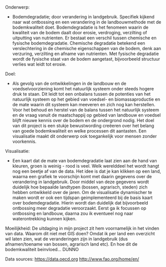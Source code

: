 Onderwerp:
- Bodemdegradatie; door verandering in landgebruik.
  Specifiek kijkend naar wat ontbossing en een verandering in de landbouwmethode met de bodemkwaliteit doet. 
  Bodemdegradatie is het fenomeen waarin de kwaliteit van de bodem daalt door erosie, verdroging, verzilting of uitputting van nutrienten.
  Er bestaat een verschil tussen chemische en fysische bodemdegradatie. Chemische degradatie betekend een verslechtering in de chemische
  eigenschappen van de bodem, denk aan verzuring, verzilting en afname van nutrienten. Met fysische degradatie wordt de fysische staat van 
  de bodem aangetast, bijvoorbeeld structuur verlies wat leidt tot erosie.
    
 Doel:
 - Als gevolg van de ontwikkelingen in de landbouw en de voedselvoorziening komt het natuurlijk systeem onder steeds hogere druk te staan.
   Dit leidt tot een onbalans tussen de potenties van het natuurlijk systeem op het gebied van voedsel- en biomassaproductie en de mate 
   waarin dit systeem kan meeveren en zich nog kan herstellen. Voor het behoud en herstel van de balans tussen het natuurlijk systeem en 
   de vraag vanuit de maatschappij op gebied van landbouw en voedsel blijft nieuwe kennis over de bodem en de ondergrond nodig.
   Het doel van dit project is een stukje bewustwording creëeren over het belang van goede bodemkwaliteit en welke processen dit 
   aantasten. Een visualisatie maakt dit onderwerp ook toegankelijk voor mensen zonder voorkennis.   
  
Visualisatie:
- Een kaart dat de mate van bodemdegradatie laat zien aan de hand van kleuren, groen is weinig - rood is veel. Welk werelddeel het wordt 
  hangt nog een beetje af van de data. 
  Het idee is dat je kan klikken op een land, waarna een grafiek te voorschijn komt met daarin gegevens over de verandering in landgebruik.
  Door middel van deze gegevens wordt duidelijk hoe bepaalde landtypen (bossen, agrarisch, steden) zich hebben ontwikkeld over de jaren. 
  Om de visualisatie dynamischer te maken wordt er ook een tijdspan geimplementeerd bij de basis kaart over bodemdegradatie. Hierin wordt
  dan duidelijk dat bijvoorbeeld ontbossing meer degradatie veroorzaakt. 
  Eerst ga ik focussen op ontbossing en landbouw, daarna zou ik eventueel nog naar waterontrekking kunnen kijken.

Moeilijkheid:
De uitdaging in mijn project zit hem voornamelijk in het vinden van data. 
Waarom dit niet met GIS doen? Omdat ik per land een overzicht wil laten zien, wat de veranderingen zijn in landgebruik (dus afnamen/toename  van bossen, agrarisch land etc). En hoe dit de bodemkwaliteit beinvloed... DUNNO

Data sources:
https://data.oecd.org
http://www.fao.org/home/en/

